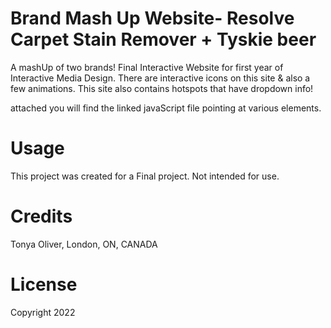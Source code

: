 # Brand Mash Up Website- Resolve Carpet Stain Remover + Tyskie beer

A mashUp of two brands!
Final Interactive Website for first year of Interactive Media Design.
There are interactive icons on this site & also a few animations.
This site also contains hotspots that have dropdown info!

attached you will find the linked javaScript file pointing at various elements.

# Usage
This project was created for a Final project. Not intended for use.

# Credits
Tonya Oliver, London, ON, CANADA

# License
Copyright 2022
